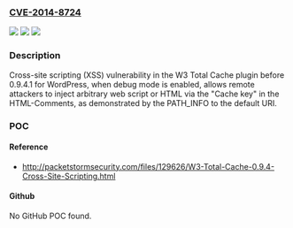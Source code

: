 ### [CVE-2014-8724](https://cve.mitre.org/cgi-bin/cvename.cgi?name=CVE-2014-8724)
![](https://img.shields.io/static/v1?label=Product&message=n%2Fa&color=blue)
![](https://img.shields.io/static/v1?label=Version&message=n%2Fa&color=blue)
![](https://img.shields.io/static/v1?label=Vulnerability&message=n%2Fa&color=brighgreen)

### Description

Cross-site scripting (XSS) vulnerability in the W3 Total Cache plugin before 0.9.4.1 for WordPress, when debug mode is enabled, allows remote attackers to inject arbitrary web script or HTML via the "Cache key" in the HTML-Comments, as demonstrated by the PATH_INFO to the default URI.

### POC

#### Reference
- http://packetstormsecurity.com/files/129626/W3-Total-Cache-0.9.4-Cross-Site-Scripting.html

#### Github
No GitHub POC found.

